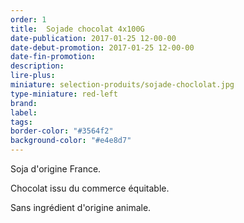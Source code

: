 ```yaml
---
order: 1
title:  Sojade chocolat 4x100G
date-publication: 2017-01-25 12-00-00
date-debut-promotion: 2017-01-25 12-00-00
date-fin-promotion:
description: 
lire-plus: 
miniature: selection-produits/sojade-choclolat.jpg
type-miniature: red-left
brand:
label: 
tags:
border-color: "#3564f2"
background-color: "#e4e8d7"
---
```




Soja d'origine France. 

Chocolat issu du commerce équitable. 

Sans ingrédient d'origine animale.





